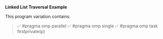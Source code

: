 **Linked List Traversal Example**

This program variation contains:
> :white_check_mark:  #pragma omp parallel
> :white_check_mark:  #pragma omp single
> :white_check_mark:  #pragma omp task firstprivate(p)

